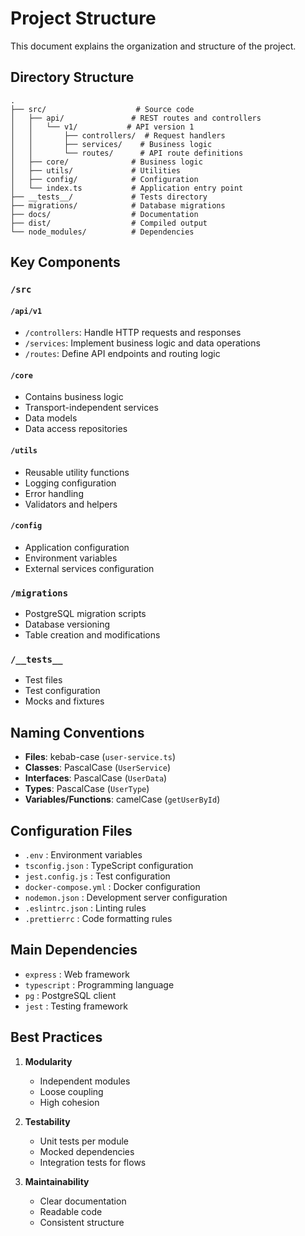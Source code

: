 # Project Structure

This document explains the organization and structure of the project.

## Directory Structure

```
.
├── src/                    # Source code
│   ├── api/               # REST routes and controllers
│   │   └── v1/           # API version 1
│   │       ├── controllers/  # Request handlers
│   │       ├── services/    # Business logic
│   │       └── routes/      # API route definitions
│   ├── core/              # Business logic
│   ├── utils/             # Utilities
│   ├── config/            # Configuration
│   └── index.ts           # Application entry point
├── __tests__/             # Tests directory
├── migrations/            # Database migrations
├── docs/                  # Documentation
├── dist/                  # Compiled output
└── node_modules/          # Dependencies

```

## Key Components

### `/src`

#### `/api/v1`
- `/controllers`: Handle HTTP requests and responses
- `/services`: Implement business logic and data operations
- `/routes`: Define API endpoints and routing logic

#### `/core`
- Contains business logic
- Transport-independent services
- Data models
- Data access repositories

#### `/utils`
- Reusable utility functions
- Logging configuration
- Error handling
- Validators and helpers

#### `/config`
- Application configuration
- Environment variables
- External services configuration

### `/migrations`
- PostgreSQL migration scripts
- Database versioning
- Table creation and modifications

### `/__tests__`
- Test files
- Test configuration
- Mocks and fixtures

## Naming Conventions

- **Files**: kebab-case (`user-service.ts`)
- **Classes**: PascalCase (`UserService`)
- **Interfaces**: PascalCase (`UserData`)
- **Types**: PascalCase (`UserType`)
- **Variables/Functions**: camelCase (`getUserById`)

## Configuration Files

- `.env` : Environment variables
- `tsconfig.json` : TypeScript configuration
- `jest.config.js` : Test configuration
- `docker-compose.yml` : Docker configuration
- `nodemon.json` : Development server configuration
- `.eslintrc.json` : Linting rules
- `.prettierrc` : Code formatting rules

## Main Dependencies

- `express` : Web framework
- `typescript` : Programming language
- `pg` : PostgreSQL client
- `jest` : Testing framework

## Best Practices

1. **Modularity**
   - Independent modules
   - Loose coupling
   - High cohesion

2. **Testability**
   - Unit tests per module
   - Mocked dependencies
   - Integration tests for flows

3. **Maintainability**
   - Clear documentation
   - Readable code
   - Consistent structure 